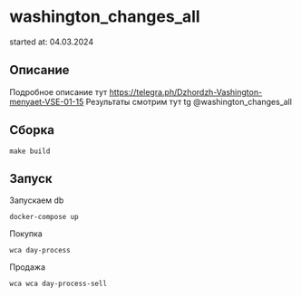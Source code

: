 # washington_changes_all
started at: 04.03.2024

## Описание
Подробное описание тут https://telegra.ph/Dzhordzh-Vashington-menyaet-VSE-01-15
Результаты смотрим тут tg @washington_changes_all

## Сборка
```
make build
```

## Запуск
Запускаем db
```
docker-compose up
```

Покупка
```
wca day-process
```

Продажа
```
wca wca day-process-sell
```